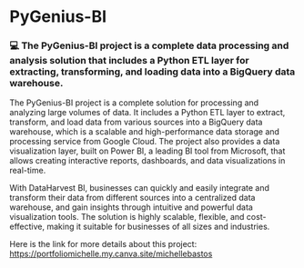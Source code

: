 
# PyGenius-BI

### 💻  The PyGenius-BI project is a complete data processing and analysis solution that includes a Python ETL layer for extracting, transforming, and loading data into a BigQuery data warehouse. 

The PyGenius-BI project is a complete solution for processing and analyzing large volumes of data. It includes a Python ETL layer to extract, transform, and load data from various sources into a BigQuery data warehouse, which is a scalable and high-performance data storage and processing service from Google Cloud. The project also provides a data visualization layer, built on Power BI, a leading BI tool from Microsoft, that allows creating interactive reports, dashboards, and data visualizations in real-time.

With DataHarvest BI, businesses can quickly and easily integrate and transform their data from different sources into a centralized data warehouse, and gain insights through intuitive and powerful data visualization tools. The solution is highly scalable, flexible, and cost-effective, making it suitable for businesses of all sizes and industries.

Here is the link for more details about this project: https://portfoliomichelle.my.canva.site/michellebastos
